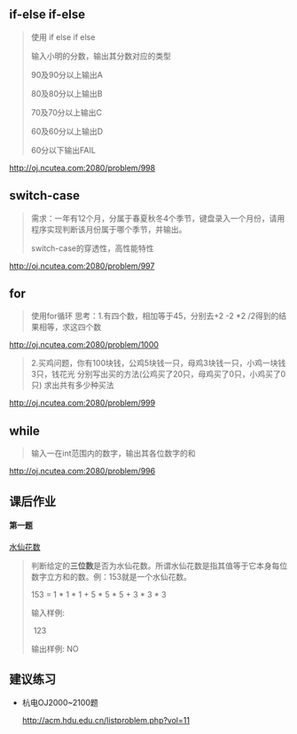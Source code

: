## if-else if-else

> 使用 if else if else
>
> 输入小明的分数，输出其分数对应的类型
>
> 90及90分以上输出A
>
> 80及80分以上输出B
>
> 70及70分以上输出C
>
> 60及60分以上输出D
>
> 60分以下输出FAIL

http://oj.ncutea.com:2080/problem/998

## switch-case

> 需求：一年有12个月，分属于春夏秋冬4个季节，键盘录入一个月份，请用程序实现判断该月份属于哪个季节，并输出。
>
> switch-case的穿透性，高性能特性

http://oj.ncutea.com:2080/problem/997

## for

>使用for循环
>思考：1.有四个数，相加等于45，分别去+2 -2 *2 /2得到的结果相等，求这四个数

http://oj.ncutea.com:2080/problem/1000

>2.买鸡问题，你有100块钱，公鸡5块钱一只，母鸡3块钱一只，小鸡一块钱3只，钱花光
>	分别写出买的方法(公鸡买了20只，母鸡买了0只，小鸡买了0只)
>	求出共有多少种买法

http://oj.ncutea.com:2080/problem/999

## while

> 输入一在int范围内的数字，输出其各位数字的和

http://oj.ncutea.com:2080/problem/996

## 课后作业

#### 第一题

[水仙花数](http://oj.ncutea.com:2080/problem/lanqiao-1246)

> 判断给定的**三位数**是否为水仙花数。所谓水仙花数是指其值等于它本身每位数字立方和的数。例：153就是一个水仙花数。 
> 
> 153 = 1 * 1 * 1 + 5 * 5 * 5 + 3 * 3 * 3
> 
> 输入样例:
>
> ​	123
>
> 输出样例:
> 	NO

## 建议练习

+ 杭电OJ2000~2100题

  http://acm.hdu.edu.cn/listproblem.php?vol=11